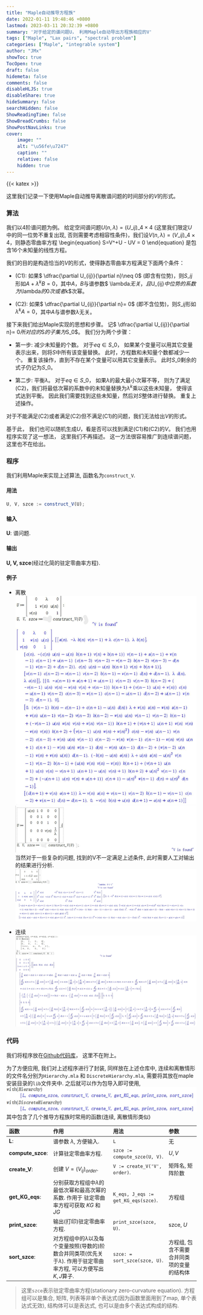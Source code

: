 ```yaml
---
title: "Maple自动推导方程族"
date: 2022-01-11 19:48:46 +0800
lastmod: 2023-03-11 20:32:39 +0800
summary: '对于给定的谱问题U， 利用Maple自动导出方程族相应的V'
tags: ["Maple", "Lax pairs", "spectral problem"]
categories: ["Maple", "integrable system"]
author: "JMx"
showToc: true
TocOpen: true
draft: false
hidemeta: false
comments: false
disableHLJS: true 
disableShare: true
hideSummary: false
searchHidden: false
ShowReadingTime: false
ShowBreadCrumbs: false
ShowPostNavLinks: true
cover:
    image: ""  
    alt: "\u56fe\u7247"  
    caption: "" 
    relative: false 
    hidden: true 
---
```



{{< katex >}}


	
这里我们记录一下使用Maple自动推导离散谱问题的时间部分的$V$的形式。

### 算法

我们以$4$阶谱问题为例。 给定空间谱问题$U(n, \lambda)=(U\_{ij})\_{4\times 4}$ (这里我们限定$U$中的同一位势不重复出现, 否则需要考虑相容性条件)，我们设$V(n, \lambda)=(V\_{ij})\_{4\times 4}$，则静态零曲率方程
\begin{equation}
	S=V^+U - UV = 0
\end{equation}
是包含$16$个未知量的线性方程。 

我们的目的是构造恰当的$V$的形式，使得静态零曲率方程满足下面两个条件：
- (C1): 如果$ \dfrac{\partial U\_{ij}}{\partial n}\neq 0$ (即含有位势)，则$S\_{ij}$形如$A+\lambda^k B=0$，其中$A，B$与谱参数$ \lambda$无关，且$U\_{ij}$中位势的系数为$\lambda$的$0$次或者$k$次幂。

- (C2): 如果$ \dfrac{\partial U\_{ij}}{\partial n}= 0$ (即不含位势)，则$S\_{ij}$形如$\lambda^k A=0$，其中$A$与谱参数$\lambda$无关。

接下来我们给出Maple实现的思想和步骤。 记$ \dfrac{\partial U\_{ij}}{\partial n}= 0$所对应的$S$的子集为$S\_0$。 我们分为两个步骤： 

- 第一步: 减少未知量的个数。 对于$eq\in S\_0$， 如果某个变量可以用其它变量表示出来，则将$S$中所有该变量替换。 此时，方程数和未知量个数都减少一个。 重复该操作，直到不存在某个变量可以用其它变量表示。 此时$S\_0$剩余的式子仍记为$S\_0$。

- 第二步: 平衡$\lambda$。 对于$eq\in S\_0$， 如果$\lambda$的最大最小次幂不等， 则为了满足(C2)，我们将最低次幂的系数中的未知量替换为$\lambda^k$乘以这些未知量， 使得该式达到平衡。 因此我们需要找到这些未知量，然后对$S$整体进行替换。 重复上述操作。


对于不能满足(C2)或者满足(C2)但不满足(C1)的问题，我们无法给出$V$的形式。

基于此， 我们也可以随机生成$U$，看是否可以找到满足(C1)和(C2)的$V$。 我们也用程序实现了这一想法， 这里我们不再描述。 这一方法很容易推广到连续谱问题，这里也不在给出。


### 程序


我们利用Maple来实现上述算法, 函数名为`construct_V`.

#### 用法
```javascript
U, V, szce := construct_V(U);
```

#### 输入
**U**: 谱问题.

#### 输出
**U, V, szce**(经过化简的驻定零曲率方程).

#### 例子
- 离散
![](images/d1.jpg)
![](images/d2.jpg)
当然对于一些复杂的问题, 找到的V不一定满足上述条件, 此时需要人工对输出的结果进行分析.
![](images/d-error.jpg)

- 连续
![](images/c1.jpg)


### 代码

我们将程序放在[Github代码库](https://github.com/jiandandaoxingfu/derive-hierarchy-V)， 这里不在附上。

为了方便应用, 我们对上述程序进行了封装, 同样放在上述仓库中, 连续和离散情形的文件名分别为`Hierarchy.mla` 和 `DiscreteHierarchy.mla`, 需要将其放在maple安装目录的`lib`文件夹中. 之后就可以作为包导入即可使用,
![](images/m1.jpg)
其中包含了几个推导方程族时常用的函数(连续, 离散情形类似)

|函数|作用|用法|参数|
|:---|:---|:---|:---|
| **L**:| 谱参数 $\lambda$, 方便输入. |`L` |无 |
| **compute_szce**:| 计算驻定零曲率方程. |`szce := compute_szce(U, V)`. |$U, V$ |
| **create_V**:| 创建 $V=(V_{ij})_{order}$. |`V := create_V('V', order)`.|矩阵名, 矩阵阶数|
| **get_KG_eqs**:| 分别获取方程组中$\lambda$的最低次幂和最高次幂的系数. 作用于 驻定零曲率方程可获取 $KG$ 和 $JG$ |`K_eqs, J_eqs := get_KG_eqs(szce)`. |方程组|
| **print_szce**:| 输出(打印)驻定零曲率方程. |`print_szce(szce, U)`. |szce, $U$|
| **sort_szce**:| 对方程组中的$\lambda$以及每个变量按照(导数的)阶数合并同类项(优先关于$\lambda$). 作用于驻定零曲率方程, 可以方便写出$K, J$算子. |`szce: = sort_szce(szce, U)`. |方程组, 包含不需要合并同类项的变量的结构体|

> 这里`szce`表示驻定零曲率方程(stationary zero-curvature equation).
方程组可以是集合, 矩阵, 列表等非单个表达式(因为函数里面用到了map, 单个表达式无效), 
结构体可以是表达式, 也可以是由多个表达式构成的结构.